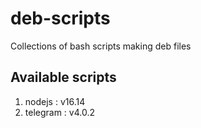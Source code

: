 # deb-scripts

Collections of bash scripts making deb files

## Available scripts 

1. nodejs : v16.14 
2. telegram : v4.0.2

